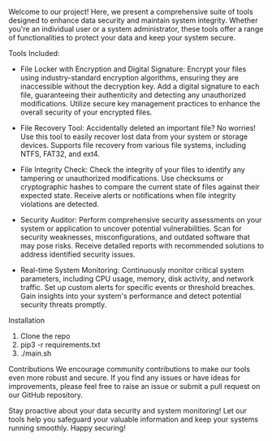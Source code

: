 Welcome to our project! Here, we present a comprehensive suite of tools designed to enhance data security and maintain system integrity. Whether you're an individual user or a system administrator, these tools offer a range of functionalities to protect your data and keep your system secure.

Tools Included:

- File Locker with Encryption and Digital Signature:
Encrypt your files using industry-standard encryption algorithms, ensuring they are inaccessible without the decryption key.
Add a digital signature to each file, guaranteeing their authenticity and detecting any unauthorized modifications.
Utilize secure key management practices to enhance the overall security of your encrypted files.

- File Recovery Tool:
Accidentally deleted an important file? No worries! Use this tool to easily recover lost data from your system or storage devices.
Supports file recovery from various file systems, including NTFS, FAT32, and ext4.

- File Integrity Check:
Check the integrity of your files to identify any tampering or unauthorized modifications.
Use checksums or cryptographic hashes to compare the current state of files against their expected state.
Receive alerts or notifications when file integrity violations are detected.

- Security Auditor:
Perform comprehensive security assessments on your system or application to uncover potential vulnerabilities.
Scan for security weaknesses, misconfigurations, and outdated software that may pose risks.
Receive detailed reports with recommended solutions to address identified security issues.

- Real-time System Monitoring:
Continuously monitor critical system parameters, including CPU usage, memory, disk activity, and network traffic.
Set up custom alerts for specific events or threshold breaches.
Gain insights into your system's performance and detect potential security threats promptly.


Installation
1. Clone the repo
2. pip3 -r requirements.txt
3. ./main.sh


Contributions
We encourage community contributions to make our tools even more robust and secure. If you find any issues or have ideas for improvements, please feel free to raise an issue or submit a pull request on our GitHub repository.

Stay proactive about your data security and system monitoring! Let our tools help you safeguard your valuable information and keep your systems running smoothly. Happy securing!
